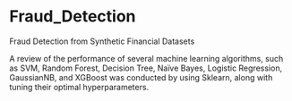 # Fraud_Detection
Fraud Detection from Synthetic Financial Datasets

A review of the performance of several machine learning algorithms, such as SVM, 
Random Forest, Decision Tree, Naïve Bayes, Logistic Regression, GaussianNB, and XGBoost was conducted by using Sklearn, along with 
tuning their optimal hyperparameters.
